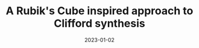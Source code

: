 ---
title: "A Rubik's Cube inspired approach to Clifford synthesis"
collection: publications
permalink: /publication/2023-rubiks
date: 2023-01-02
venue: 'ArXiv preprint'
paperurl: #'/files/pdf/research/Agreement Strength.pdf'
link: 'https://arxiv.org/abs/2307.08684'
code: #'https://doi.org/10.7910/DVN/VUY8UI'
github: 'https://github.com/gshartnett/rubiks-clifford-synthesis'
citation: Bao, Ning, and Gavin S. Hartnett. "A Rubik's Cube inspired approach to Clifford synthesis." arXiv preprint arXiv:2307.08684 (2023).'
---